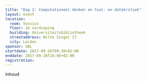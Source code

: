 ```yaml
---
title: "Dag 2: Computationeel denken en tool- en datakritiek"
layout: event
location:
  room: Vossius
  floor: 2e verdieping
  building: Universiteitsbibliotheek
  streetaddress: Witte Singel 27
  city: Leiden
sponsor: UBL
startdate: 2017-09-26T09:30+02:00
enddate: 2017-09-26T16:00+02:00
registration: 
---
```

inhoud
